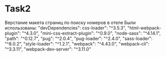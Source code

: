 # Task2
Верстание макета страниц по поиску номеров в отеле
Были использованы:
  "devDependencies":
    css-loader": "^3.5.3",
    "html-webpack-plugin": "^4.3.0",
    "mini-css-extract-plugin": "^0.9.0",
    "node-sass": "^4.14.1",
    "path": "^0.12.7",
    "pug": "^2.0.4", 
    "pug-loader": "^2.4.0",
    "sass-loader": "^8.0.2",
    "style-loader": "^1.2.1",
    "webpack": "^4.43.0",
    "webpack-cli": "^3.3.11",
    "webpack-dev-server": "^3.11.0"
